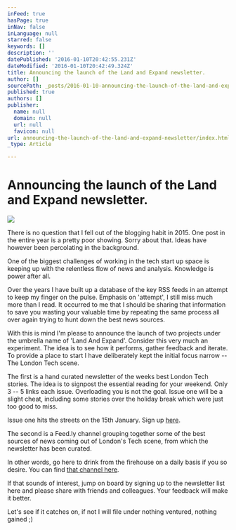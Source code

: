 ```yaml
---
inFeed: true
hasPage: true
inNav: false
inLanguage: null
starred: false
keywords: []
description: ''
datePublished: '2016-01-10T20:42:55.231Z'
dateModified: '2016-01-10T20:42:49.324Z'
title: Announcing the launch of the Land and Expand newsletter.
author: []
sourcePath: _posts/2016-01-10-announcing-the-launch-of-the-land-and-expand-newsletter.md
published: true
authors: []
publisher:
  name: null
  domain: null
  url: null
  favicon: null
url: announcing-the-launch-of-the-land-and-expand-newsletter/index.html
_type: Article

---
```

# Announcing the launch of the Land and Expand newsletter.
![](https://s3-us-west-2.amazonaws.com/the-grid-img/p/5011ab2e85d9569fcf3093c9026acbdd55df0898.jpg)

There is no question that I fell out of the blogging habit in 2015\. One post in the entire year is a pretty poor showing. Sorry about that. Ideas have however been percolating in the background.

One of the biggest challenges of working in the tech start up space is keeping up with the relentless flow of news and analysis. Knowledge is power after all. 

Over the years I have built up a database of the key RSS feeds in an attempt to keep my finger on the pulse. Emphasis on 'attempt', I still miss much more than I read. It occurred to me that I should be sharing that information to save you wasting your valuable time by repeating the same process all over again trying to hunt down the best news sources.

With this is mind I'm please to announce the launch of two projects under the umbrella name of 'Land And Expand'. Consider this very much an experiment. The idea is to see how it performs, gather feedback and iterate. To provide a place to start I have deliberately kept the initial focus narrow -- The London Tech scene. 

The first is a hand curated newsletter of the weeks best London Tech stories. The idea is to signpost the essential reading for your weekend. Only 3 -- 5 links each issue. Overloading you is not the goal. Issue one will be a slight cheat, including some stories over the holiday break which were just too good to miss. 

Issue one hits the streets on the 15th January. Sign up [here][0]. 

The second is a Feed.ly channel grouping together some of the best sources of news coming out of London's Tech scene, from which the newsletter has been curated. 

In other words, go here to drink from the firehouse on a daily basis if you so desire. You can find [that channel here][1]. 

If that sounds of interest, jump on board by signing up to the newsletter list here and please share with friends and colleagues. Your feedback will make it better. 

Let's see if it catches on, if not I will file under nothing ventured, nothing gained ;) 

[0]: http://landandexpand.net/
[1]: https://feedly.com/landandexpand